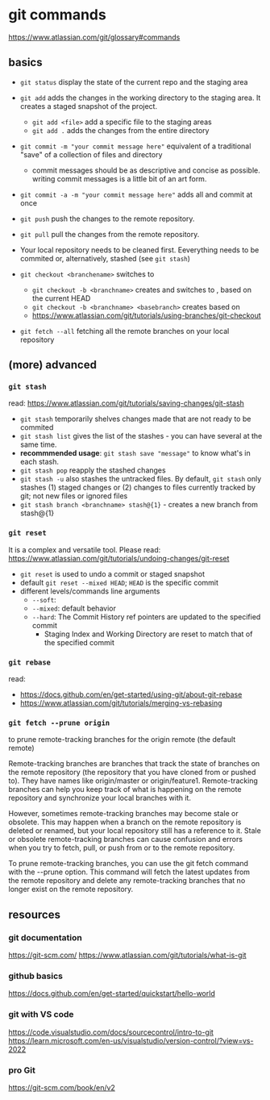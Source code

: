 # git commands
https://www.atlassian.com/git/glossary#commands

## basics

- `git status`        display the state of the current repo and the staging area

- `git add`    adds the changes in the working directory to the staging area. It creates a staged snapshot of the project.
    - `git add <file>` add a specific file to the staging areas
    - `git add .` adds the changes from the entire directory         

- `git commit -m "your commit message here"`        equivalent of a traditional "save" of a collection of files and directory
    - commit messages should be as descriptive and concise as possible. writing commit messages is a little bit of an art form.

- `git commit -a -m "your commit message here"` adds all and commit at once

- `git push` push the changes to the remote repository. 
- `git pull` pull the changes from the remote repository. 
 - Your local repository needs to be cleaned first. Eeverything needs to be commited or, alternatively, stashed (see `git stash`)

- `git checkout <branchename>` switches to <branchename> 
    - `git checkout -b <branchname>` creates and switches to <branchename>, based on the current HEAD
    - `git checkout -b <branchname> <basebranch>` creates <branchname> based on <basebranch>
    - https://www.atlassian.com/git/tutorials/using-branches/git-checkout

- `git fetch --all` fetching all the remote branches on your local repository


## (more) advanced 
### `git stash`
read: https://www.atlassian.com/git/tutorials/saving-changes/git-stash

- `git stash` temporarily shelves changes made that are not ready to be commited 
- `git stash list` gives the list of the stashes - you can have several at the same time.
- **recommmended usage**: `git stash save "message"` to know what's in each stash. 
- `git stash pop` reapply the stashed changes
- `git stash -u` also stashes the untracked files. By default, `git stash` only stashes (1) staged changes or (2) changes to files currently tracked by git; not new files or ignored files
- `git stash branch <branchname> stash@{1}` - creates a new branch <branchname> from stash@{1}

### `git reset`
It is a complex and versatile tool. Please read: https://www.atlassian.com/git/tutorials/undoing-changes/git-reset

- `git reset` is used to undo a commit or staged snapshot
- default `git reset --mixed HEAD`; `HEAD` is the specific commit
- different levels/commands line arguments
    - `--soft`: 
    - `--mixed`: default behavior 
    - `--hard`: The Commit History ref pointers are updated to the specified commit
        - Staging Index and Working Directory are reset to match that of the specified commit

### `git rebase`
read:
- https://docs.github.com/en/get-started/using-git/about-git-rebase
- https://www.atlassian.com/git/tutorials/merging-vs-rebasing

### `git fetch --prune origin`
to prune remote-tracking branches for the origin remote (the default remote)

Remote-tracking branches are branches that track the state of branches on the remote repository (the repository that you have cloned from or pushed to). They have names like origin/master or origin/feature1. Remote-tracking branches can help you keep track of what is happening on the remote repository and synchronize your local branches with it.

However, sometimes remote-tracking branches may become stale or obsolete. This may happen when a branch on the remote repository is deleted or renamed, but your local repository still has a reference to it. Stale or obsolete remote-tracking branches can cause confusion and errors when you try to fetch, pull, or push from or to the remote repository.

To prune remote-tracking branches, you can use the git fetch command with the --prune option. This command will fetch the latest updates from the remote repository and delete any remote-tracking branches that no longer exist on the remote repository.


## resources
### git documentation
https://git-scm.com/
https://www.atlassian.com/git/tutorials/what-is-git

### github basics
https://docs.github.com/en/get-started/quickstart/hello-world

### git with VS code
https://code.visualstudio.com/docs/sourcecontrol/intro-to-git
https://learn.microsoft.com/en-us/visualstudio/version-control/?view=vs-2022

### pro Git
https://git-scm.com/book/en/v2